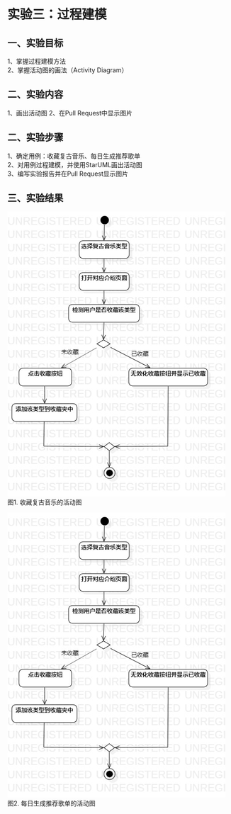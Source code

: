 # 实验三：过程建模

## 一、实验目标

1、掌握过程建模方法  
2、掌握活动图的画法（Activity Diagram）

## 二、实验内容

1、画出活动图
2、在Pull Request中显示图片

## 二、实验步骤

1、确定用例：收藏复古音乐、每日生成推荐歌单  
2、对用例过程建模，并使用StarUML画出活动图  
3、编写实验报告并在Pull Request显示图片   

## 三、实验结果
  
![AC1](./lab3-AC1.jpg)  
图1. 收藏复古音乐的活动图

![AC2](./lab3-AC1.jpg)  
图2. 每日生成推荐歌单的活动图 
